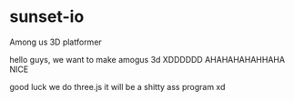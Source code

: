 # sunset-io
Among us 3D platformer

hello guys,
we want to make amogus 3d XDDDDDD AHAHAHAHAHHAHA
NICE

good luck we do three.js it will be a shitty ass program xd
